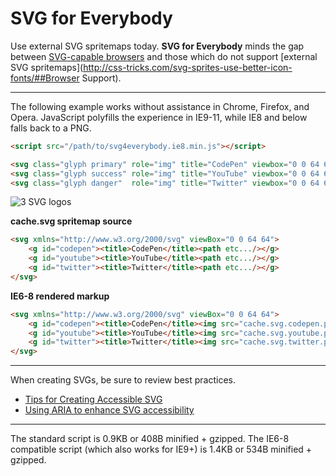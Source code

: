 # SVG for Everybody

Use external SVG spritemaps today. **SVG for Everybody** minds the gap between [SVG-capable browsers](http://caniuse.com/svg) and those which do not support [external SVG spritemaps](http://css-tricks.com/svg-sprites-use-better-icon-fonts/##Browser Support).

---

The following example works without assistance in Chrome, Firefox, and Opera. JavaScript polyfills the experience in IE9-11, while IE8 and below falls back to a PNG.

```html
<script src="/path/to/svg4everybody.ie8.min.js"></script>
```

```html
<svg class="glyph primary" role="img" title="CodePen" viewbox="0 0 64 64"><use xlink:href="cache.svg#codepen"></use></svg>
<svg class="glyph success" role="img" title="YouTube" viewbox="0 0 64 64"><use xlink:href="cache.svg#youtube"></use></svg>
<svg class="glyph danger"  role="img" title="Twitter" viewbox="0 0 64 64"><use xlink:href="cache.svg#twitter"></use></svg>
```

![3 SVG logos](http://i.imgur.com/87Npdzn.png)

**cache.svg spritemap source**

```html
<svg xmlns="http://www.w3.org/2000/svg" viewBox="0 0 64 64">
	<g id="codepen"><title>CodePen</title><path etc.../></g>
	<g id="youtube"><title>YouTube</title><path etc.../></g>
	<g id="twitter"><title>Twitter</title><path etc.../></g>
</svg>
```

**IE6-8 rendered markup**

```html
<svg xmlns="http://www.w3.org/2000/svg" viewBox="0 0 64 64">
	<g id="codepen"><title>CodePen</title><img src="cache.svg.codepen.png"></g>
	<g id="youtube"><title>YouTube</title><img src="cache.svg.youtube.png"></g>
	<g id="twitter"><title>Twitter</title><img src="cache.svg.twitter.png"></g>
</svg>
```

---

When creating SVGs, be sure to review best practices.

- [Tips for Creating Accessible SVG](https://www.sitepoint.com/tips-accessible-svg/)
- [Using ARIA to enhance SVG accessibility](http://blog.paciellogroup.com/2013/12/using-aria-enhance-svg-accessibility/)

---

The standard script is 0.9KB or 408B minified + gzipped. The IE6-8 compatible script (which also works for IE9+) is 1.4KB or 534B minified + gzipped.
